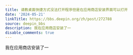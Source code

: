 ```yaml
---
title: 请教桌面快捷方式没法打开程序但是在应用商店安装界面可以打开
date: '2024-05-21'
linkTitle: https://bbs.deepin.org/zh/post/272788
source: deepin_bbs
description: 我在应用商店安装了一
disable_comments: true
---
```

我在应用商店安装了一
